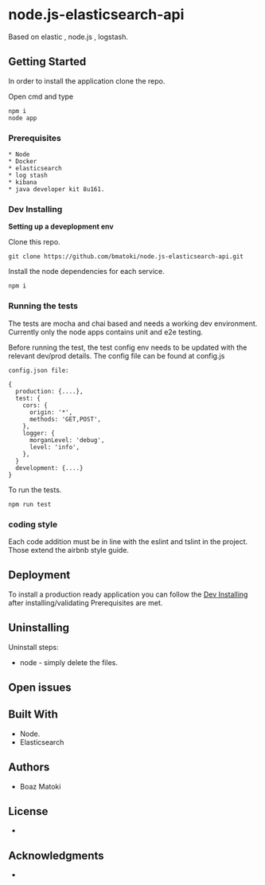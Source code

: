 # node.js-elasticsearch-api

Based on elastic , node.js , logstash.


## Getting Started

In order to install the application clone the repo.

Open cmd and type
```
npm i
node app
```

### Prerequisites

```
* Node
* Docker
* elasticsearch
* log stash
* kibana
* java developer kit 8u161.

```

### Dev Installing

**Setting up a deveplopment env**

Clone this repo.
```
git clone https://github.com/bmatoki/node.js-elasticsearch-api.git
```

Install the node dependencies for each service.

```
npm i 

```

### Running the tests

The tests are mocha and chai based and needs a working dev environment.
Currently only the node apps contains unit and e2e testing.

Before running the test, the test config env needs to be updated with the relevant dev/prod details.
The config file can be found at config.js

```
config.json file:

{
  production: {....},
  test: {
    cors: {
      origin: '*',
      methods: 'GET,POST',
    },
    logger: {
      morganLevel: 'debug',
      level: 'info',
    },
  }
  development: {....}
}

```
To run the tests.

```
npm run test

```


### coding style 

Each code addition must be in line with the eslint and tslint in the project.
Those extend the airbnb style guide.

## Deployment

To install a production ready application you can follow the [Dev Installing](#dev-installing) after installing/validating Prerequisites are met.

## Uninstalling

Uninstall steps:
 * node - simply delete the files.
 
## Open issues

## Built With

* Node.
* Elasticsearch

## Authors

* Boaz Matoki


## License

-

## Acknowledgments

-